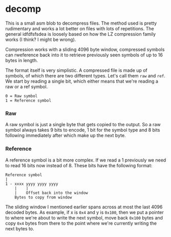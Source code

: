 # decomp

This is a small asm blob to decompress files. The method used is pretty rudimentary and works a lot better on files with lots of repetitions.
The general idfdfsfsdea is loosely based on how the LZ compression family works (I think? I might be wrong). 

Compression works with a sliding 4096 byte window, compressed symbols can rweference back into it to retrieve previously seen symbols of up to 16 bytes in length.

The format itself is very simplistic. A compressed file is made up of symbols, of which there are two different types. Let's call them `raw` and `ref`.
We start by reading a single bit, which either means that we're reading a raw or a ref symbol. 

```
0 = Raw symbol
1 = Reference symbol
```

### Raw
A raw symbol is just a single byte that gets copied to the output. So a raw symbol always takes 9 bits to encode,
1 bit for the symbol type and 8 bits following immediately after which make up the next byte.

### Reference
A reference symbol is a bit more complex. If we read a 1 previously we need to read 16 bits now instead of 8. These bits have the following format:
```
Reference symbol
|
1 - xxxx yyyy yyyy yyyy
    |    |
    |    Offset back into the window
    Bytes to copy from window
```

The sliding window I mentioned earlier spans across at most the last 4096 decoded bytes. As example, if x is `0x4` and y is `0x100`,
then we put a pointer to where we're about to write the next symbol, move back `0x100` bytes and copy `0x4` bytes from there to the 
point where we're currently writing the next bytes to.
